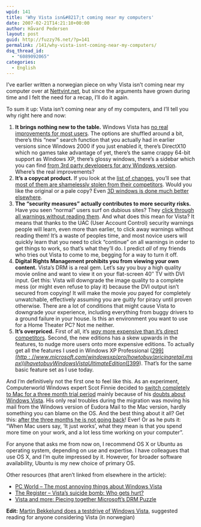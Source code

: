 ```yaml
---
wpid: 141
title: 'Why Vista isn&#8217;t coming near my computers'
date: 2007-02-21T14:21:10+00:00
author: Håvard Pedersen
layout: post
guid: http://fuzzy76.net/?p=141
permalink: /141/why-vista-isnt-coming-near-my-computers/
dsq_thread_id:
  - "6089092065"
categories:
  - English
---
```

I&#8217;ve earlier written a norwegian piece on why Vista isn&#8217;t coming near my computer over at [Nettvint.net](http://nettvint.net), but since the arguments have grown during time and I felt the need for a recap, I&#8217;ll do it again.

To sum it up: Vista isn&#8217;t coming near any of my computers, and I&#8217;ll tell you why right here and now:

<!--more-->

  1. **It brings nothing new to the table.** Windows Vista has [no real improvements for most users](http://en.wikipedia.org/wiki/Features_new_to_windows_vista). The options are shuffled around a bit, there&#8217;s this &#8220;new&#8221; search function that you actually had in earlier versions since Windows 2000 if you just enabled it, there&#8217;s DirectX10 which no games take advantage of yet, there&#8217;s the same crappy 64-bit support as Windows XP, there&#8217;s glossy windows, there&#8217;s a sidebar which you can find [from 3rd party developers for any Windows version](http://www.desktopsidebar.com/). Where&#8217;s the real improvements?
  2. **It&#8217;s a copycat product.** If you look at the [list of changes](http://en.wikipedia.org/wiki/Features_new_to_windows_vista), you&#8217;ll see that [most of them are shamelessly stolen from their competitors](http://www.youtube.com/watch?v=MDNuq94Zg_8). Would you like the original or a pale copy? Even [3D windows is done much better elsewhere](http://www.youtube.com/watch?v=lawkc3jH3ws).
  3. **The &#8220;security measures&#8221; actually contributes to more security risks.** Have you seen &#8220;normal&#8221; users surf on dubious sites? They [click through all warnings without reading them](http://blogs.msdn.com/oldnewthing/archive/2003/09/01/54734.aspx). And what does this mean for Vista? It means that thanks to the UAC (User Account Control) security warnings people will learn, even more than earlier, to click away warnings without reading them! It&#8217;s a waste of peoples time, and most novice users will quickly learn that you need to click &#8220;continue&#8221; on all warnings in order to get things to work, so that&#8217;s what they&#8217;ll do. I predict _all_ of my friends who tries out Vista to come to me, begging for a way to turn it off.
  4. **Digital Rights Management prohibits you from viewing your own content.** Vista&#8217;s DRM is a real gem. Let&#8217;s say you buy a high quality movie online and want to view it on your flat-screen 40&#8243; TV with DVI input. Get this: Vista will downgrade the image quality to a complete mess (or might even refuse to play it) because the DVI output isn&#8217;t secured from copying! It will make the movie _you_ payed for completely unwatchable, effectively assuming you are guitly for piracy until proven otherwise. There are a lot of conditions that might cause Vista to downgrade your experience, including everything from buggy drivers to a ground failure in your house. Is this an environment you want to use for a Home Theater PC? Not me neither.
  5. **It&#8217;s overpriced.** First of all, it&#8217;s [_way_ more expensive than it&#8217;s direct competitors](http://nata2.org/2007/01/17/windows-vista-vs-osx-price-comparison/). Second, the new editions has a skew upwards in the features, to nudge more users onto more expensive editions. To actually get all the features I used in Windows XP Professional ([$299](http://www.microsoft.com/windowsxp/pro/howtobuy/pricingretail.mspx)) I have to buy Windows Vista Ultimate Edition ([$399](http://www.microsoft.com/windows/products/windowsvista/editions/ultimate/default.mspx?wt_svl=20109a&mg_id=20109b)). That&#8217;s for the same basic feature set as I use today.

And I&#8217;m definitively not the first one to feel like this. As an experiment, Computerworld Windows expert Scot Finnie decided to [switch completely to Mac for a three month trial period](http://www.computerworld.com/action/article.do?command=viewArticleBasic&articleId=9004803) mainly because of his [doubts about Windows Vista](http://www.computerworld.com/action/article.do?command=viewArticleBasic&articleId=9009961). His only real troubles during the migration was moving his mail from the Windows version of Eudora Mail to the Mac version, hardly something you can blame on the OS. And the best thing about it all? Get this: [after the three months he is not going back](http://www.computerworld.com/action/article.do?command=viewArticleBasic&taxonomyName=operating_systems&articleId=9010759&taxonomyId=89&intsrc=kc_feat)! Ever! Or as he puts it: &#8220;When Mac users say, &#8216;It just works&#8217;, what they mean is that you spend more time on your work, and a lot less time working on your computer&#8221;.

For anyone that asks me from now on, I recommend OS X or Ubuntu as operating system, depending on use and expertise. I have colleagues that use OS X, and I&#8217;m quite impressed by it. However, for broader software availability, Ubuntu is my new choice of primary OS.

Other resources (that aren&#8217;t linked from elsewhere in the article):

  * [PC World &#8211; The most annoying things about Windows Vista](http://www.pcworld.com/article/129126/the_most_annoying_things_about_windows_vista.html)
  * [The Register &#8211; Vista&#8217;s suicide bomb: Who gets hurt?](http://www.theregister.co.uk/2006/12/28/vista_drm_analysis/)
  * [Vista and more: Piecing together Microsoft&#8217;s DRM Puzzle](http://www.computerworld.com/action/article.do?command=printArticleBasic&articleId=9005047)

**Edit:** [Martin Bekkelund does a testdrive of Windows Vista](http://www.bekkelund.net/blogg/2008/04/12/en-dag-med-vista/), suggested reading for anyone considering Vista (in norwegian)
